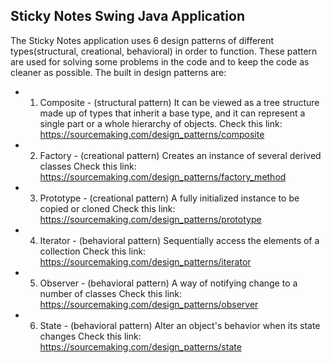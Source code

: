 ## Sticky Notes Swing Java Application ## 
The Sticky Notes application uses 6 design patterns of different types(structural, creational, behavioral)
in order to function. These pattern are used for solving some problems in the code and to keep the code as cleaner as possible.
The built in design patterns are:

* 1. Composite - (structural pattern) It can be viewed as a tree structure made up of 
types that inherit a base type, and it can represent 
a single part or a whole hierarchy of objects.
Check this link: https://sourcemaking.com/design_patterns/composite

* 2. Factory - (creational pattern) Creates an instance of several derived classes 
Check this link: https://sourcemaking.com/design_patterns/factory_method

* 3. Prototype - (creational pattern) A fully initialized instance to be copied or cloned
Check this link: https://sourcemaking.com/design_patterns/prototype

* 4. Iterator - (behavioral pattern) Sequentially access the elements of a collection
Check this link: https://sourcemaking.com/design_patterns/iterator

* 5. Observer - (behavioral pattern) A way of notifying change to a number of classes
Check this link: https://sourcemaking.com/design_patterns/observer

* 6. State - (behavioral pattern) Alter an object's behavior when its state changes
Check this link: https://sourcemaking.com/design_patterns/state